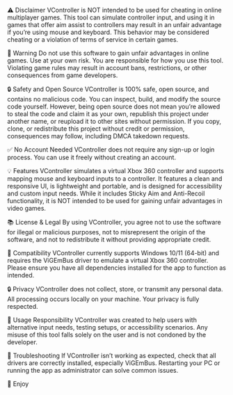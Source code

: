⚠️ Disclaimer
VController is NOT intended to be used for cheating in online multiplayer games. This tool can simulate controller input, and using it in games that offer aim assist to controllers may result in an unfair advantage if you’re using mouse and keyboard. This behavior may be considered cheating or a violation of terms of service in certain games.

🚫 Warning
Do not use this software to gain unfair advantages in online games. Use at your own risk. You are responsible for how you use this tool. Violating game rules may result in account bans, restrictions, or other consequences from game developers.

🔒 Safety and Open Source
VController is 100% safe, open source, and contains no malicious code. You can inspect, build, and modify the source code yourself. However, being open source does not mean you’re allowed to steal the code and claim it as your own, republish this project under another name, or reupload it to other sites without permission. If you copy, clone, or redistribute this project without credit or permission, consequences may follow, including DMCA takedown requests.

✅ No Account Needed
VController does not require any sign-up or login process. You can use it freely without creating an account.

💡 Features
VController simulates a virtual Xbox 360 controller and supports mapping mouse and keyboard inputs to a controller. It features a clean and responsive UI, is lightweight and portable, and is designed for accessibility and custom input needs. While it includes Sticky Aim and Anti-Recoil functionality, it is NOT intended to be used for gaining unfair advantages in video games.

📚 License & Legal
By using VController, you agree not to use the software for illegal or malicious purposes, not to misrepresent the origin of the software, and not to redistribute it without providing appropriate credit.

🧪 Compatibility
VController currently supports Windows 10/11 (64-bit) and requires the ViGEmBus driver to emulate a virtual Xbox 360 controller. Please ensure you have all dependencies installed for the app to function as intended.

🔒 Privacy
VController does not collect, store, or transmit any personal data. All processing occurs locally on your machine. Your privacy is fully respected.

🧠 Usage Responsibility
VController was created to help users with alternative input needs, testing setups, or accessibility scenarios. Any misuse of this tool falls solely on the user and is not condoned by the developer.

🧰 Troubleshooting
If VController isn’t working as expected, check that all drivers are correctly installed, especially ViGEmBus. Restarting your PC or running the app as administrator can solve common issues.

🎉 Enjoy
